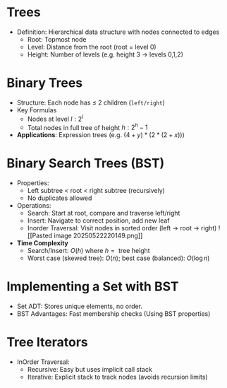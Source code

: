 # Trees
- Definition: Hierarchical data structure with nodes connected to edges 
	- Root: Topmost node
	- Level: Distance from the root (root = level 0)
	- Height: Number of levels (e.g. height 3 -> levels 0,1,2)

# Binary Trees
- Structure: Each node has $\leq$ 2 children (`left/right`)
- Key Formulas
	- Nodes at level $l: 2^{l}$
	- Total nodes in full tree of height $h: 2^{h} - 1$
- **Applications**: Expression trees (e.g. $(4+y)*(2*(2+x))$)

# Binary Search Trees (BST)
- Properties:
	- Left subtree < root < right subtree (recursively)
	- No duplicates allowed
- Operations:
	- Search: Start at root, compare and traverse left/right
	- Insert: Navigate to correct position, add new leaf
	- Inorder Traversal: Visit nodes in sorted order (left $\to$ root $\to$ right)
![[Pasted image 20250522220149.png]]
- **Time Complexity**
	- Search/Insert: $O(h)$ where $h = \text{ tree height}$
	- Worst case (skewed tree): $O(n)$; best case (balanced): $O(\log n)$
# Implementing a Set with BST
- Set ADT: Stores unique elements, no order.
- BST Advantages: Fast membership checks (Using BST properties)

# Tree Iterators
- InOrder Traversal:
	- Recursive: Easy but uses implicit call stack
	- Iterative: Explicit stack to track nodes (avoids recursion limits)